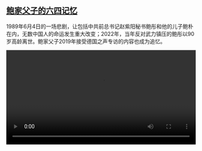 <!--1668052024000-->
[鲍家父子的六四记忆](https://www.dw.com/zh/%E9%B2%8D%E5%AE%B6%E7%88%B6%E5%AD%90%E7%9A%84%E5%85%AD%E5%9B%9B%E8%AE%B0%E5%BF%86/a-49044134)
------

<p>1989年6月4日的一场悲剧，让包括中共前总书记赵紫阳秘书鲍彤和他的儿子鲍朴在内，无数中国人的命运发生重大改变；2022年，当年反对武力镇压的鲍彤以90岁高龄离世。鲍家父子2019年接受德国之声专访的内容也成为追忆。</small></p><video src="https://tvdownloaddw-a.akamaihd.net/dwtv_video/flv/vdt_zh/2019/bchi190603_006_baovatersohn_01g_sd_sor.mp4" controls style="width:100%"></video>
